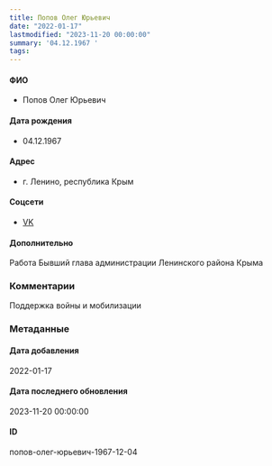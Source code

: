 ```yaml
---
title: Попов Олег Юрьевич
date: "2022-01-17"
lastmodified: "2023-11-20 00:00:00"
summary: '04.12.1967 '
tags: 
---
```

<!--# pp1-->
<!--## Фигурант-->
<!--### Личные данные-->
#### ФИО
- Попов Олег Юрьевич
#### Дата рождения
- 04.12.1967
#### Адрес
- г. Ленино, республика Крым
#### Соцсети
- [VK](https://vk.com/id738374608)
#### Дополнительно
Работа
Бывший глава администрации Ленинского района Крыма
### Комментарии
Поддержка войны и мобилизации
### Метаданные
#### Дата добавления
2022-01-17
#### Дата последнего обновления
2023-11-20 00:00:00
#### ID
попов-олег-юрьевич-1967-12-04
<!--## END;-->
